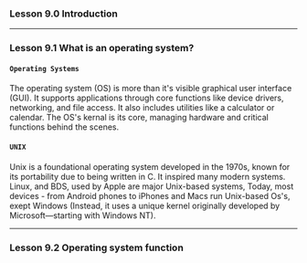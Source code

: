 ### Lesson 9.0 Introduction

---

### Lesson 9.1 What is an operating system?

#### `Operating Systems`

The operating system (OS) is more than it's visible graphical user interface (GUI). It supports applications through core functions like device drivers, networking, and file access. It also includes utilities like a calculator or calendar. The OS's kernal is its core, managing hardware and critical functions behind the scenes.

#### `UNIX`

Unix is a foundational operating system developed in the 1970s, known for its portability due to being written in C. It inspired many modern systems. Linux, and BDS, used by Apple are major Unix-based systems, Today, most devices - from Android phones to iPhones and Macs run Unix-based Os's, exept Windows (Instead, it uses a unique kernel originally developed by Microsoft—starting with Windows NT).

---

### Lesson 9.2 Operating system function
